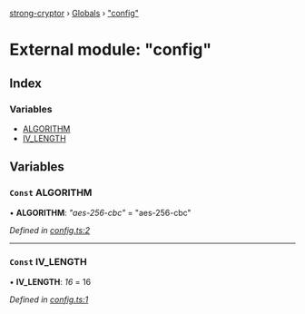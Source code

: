 [strong-cryptor](../README.md) › [Globals](../globals.md) › ["config"](_config_.md)

# External module: "config"

## Index

### Variables

* [ALGORITHM](_config_.md#const-algorithm)
* [IV_LENGTH](_config_.md#const-iv_length)

## Variables

### `Const` ALGORITHM

• **ALGORITHM**: *"aes-256-cbc"* = "aes-256-cbc"

*Defined in [config.ts:2](https://github.com/RizkyArifNur/strong-cryptor/blob/0b692aa/src/config.ts#L2)*

___

### `Const` IV_LENGTH

• **IV_LENGTH**: *16* = 16

*Defined in [config.ts:1](https://github.com/RizkyArifNur/strong-cryptor/blob/0b692aa/src/config.ts#L1)*

